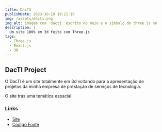 ```yaml
---
title: DacTI
publishDate: 2023-10-18 19:21:10
img: /assets/dacti.png
img_alt: imagem com 'dacti' escrito no meio e o símbolo do three.js no lado inferior direito da escrita.
description: |
  Um site 100% em 3d feito com Three.js
tags:
  - Three.js
  - React.js
  - 3D
---
```


## DacTI Project

O DacTI é um site totalmente em 3d voltando para a apresentação de projetos da minha empresa de prestação de serviços de tecnologia.

O site trás uma temática espacial.

### Links

- [Site](https://dacti-xi.vercel.app/)
- [Código Fonte](https://github.com/marcelldac/dacti)

